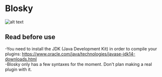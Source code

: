 # Blosky
![alt text](https://i.imgur.com/8kaAXzs.jpg)

## Read before use
-You need to install the JDK (Java Development Kit) in order to compile your plugins: https://www.oracle.com/java/technologies/javase-jdk14-downloads.html  
-Blosky only has a few syntaxes for the moment. Don't plan making a real plugin with it.
